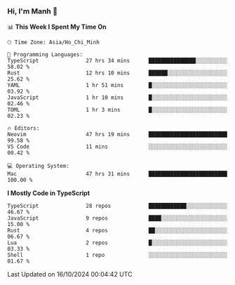 ### Hi, I'm Manh 👋

<!--START_SECTION:waka-->
📊 **This Week I Spent My Time On** 

```text
🕑︎ Time Zone: Asia/Ho_Chi_Minh

💬 Programming Languages: 
TypeScript               27 hrs 34 mins      ███████████████░░░░░░░░░░   58.02 % 
Rust                     12 hrs 10 mins      ██████░░░░░░░░░░░░░░░░░░░   25.62 % 
YAML                     1 hr 51 mins        █░░░░░░░░░░░░░░░░░░░░░░░░   03.92 % 
JavaScript               1 hr 10 mins        █░░░░░░░░░░░░░░░░░░░░░░░░   02.46 % 
TOML                     1 hr 3 mins         █░░░░░░░░░░░░░░░░░░░░░░░░   02.23 % 

🔥 Editors: 
Neovim                   47 hrs 19 mins      █████████████████████████   99.58 % 
VS Code                  11 mins             ░░░░░░░░░░░░░░░░░░░░░░░░░   00.42 % 

💻 Operating System: 
Mac                      47 hrs 31 mins      █████████████████████████   100.00 % 
```

**I Mostly Code in TypeScript** 

```text
TypeScript               28 repos            ████████████░░░░░░░░░░░░░   46.67 % 
JavaScript               9 repos             ████░░░░░░░░░░░░░░░░░░░░░   15.00 % 
Rust                     4 repos             ██░░░░░░░░░░░░░░░░░░░░░░░   06.67 % 
Lua                      2 repos             █░░░░░░░░░░░░░░░░░░░░░░░░   03.33 % 
Shell                    1 repo              ░░░░░░░░░░░░░░░░░░░░░░░░░   01.67 % 
```




 Last Updated on 16/10/2024 00:04:42 UTC
<!--END_SECTION:waka-->
